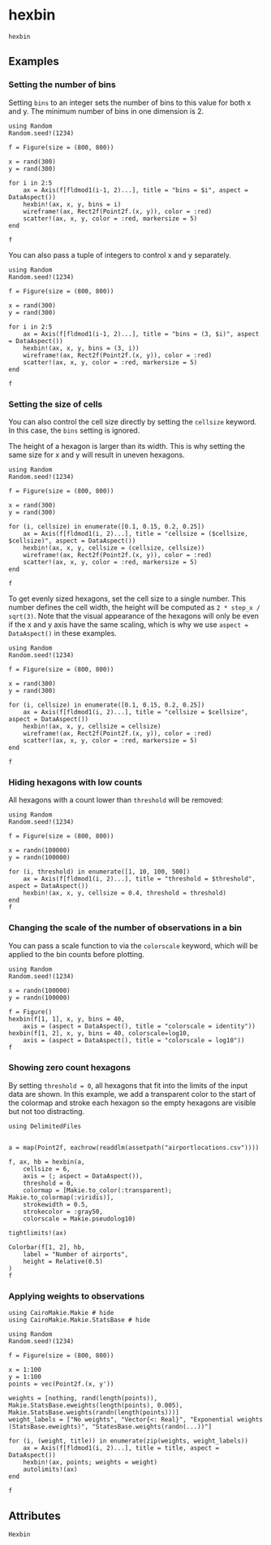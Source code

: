 # hexbin

```@shortdocs
hexbin
```


## Examples

### Setting the number of bins

Setting `bins` to an integer sets the number of bins to this value for both x and y.
The minimum number of bins in one dimension is 2.

```@figure
using Random
Random.seed!(1234)

f = Figure(size = (800, 800))

x = rand(300)
y = rand(300)

for i in 2:5
    ax = Axis(f[fldmod1(i-1, 2)...], title = "bins = $i", aspect = DataAspect())
    hexbin!(ax, x, y, bins = i)
    wireframe!(ax, Rect2f(Point2f.(x, y)), color = :red)
    scatter!(ax, x, y, color = :red, markersize = 5)
end

f
```

You can also pass a tuple of integers to control x and y separately.

```@figure
using Random
Random.seed!(1234)

f = Figure(size = (800, 800))

x = rand(300)
y = rand(300)

for i in 2:5
    ax = Axis(f[fldmod1(i-1, 2)...], title = "bins = (3, $i)", aspect = DataAspect())
    hexbin!(ax, x, y, bins = (3, i))
    wireframe!(ax, Rect2f(Point2f.(x, y)), color = :red)
    scatter!(ax, x, y, color = :red, markersize = 5)
end

f
```

### Setting the size of cells

You can also control the cell size directly by setting the `cellsize` keyword.
In this case, the `bins` setting is ignored.

The height of a hexagon is larger than its width.
This is why setting the same size for x and y will result in uneven hexagons.

```@figure
using Random
Random.seed!(1234)

f = Figure(size = (800, 800))

x = rand(300)
y = rand(300)

for (i, cellsize) in enumerate([0.1, 0.15, 0.2, 0.25])
    ax = Axis(f[fldmod1(i, 2)...], title = "cellsize = ($cellsize, $cellsize)", aspect = DataAspect())
    hexbin!(ax, x, y, cellsize = (cellsize, cellsize))
    wireframe!(ax, Rect2f(Point2f.(x, y)), color = :red)
    scatter!(ax, x, y, color = :red, markersize = 5)
end

f
```

To get evenly sized hexagons, set the cell size to a single number.
This number defines the cell width, the height will be computed as `2 * step_x / sqrt(3)`.
Note that the visual appearance of the hexagons will only be even if the x and y axis have the same scaling, which is why we use `aspect = DataAspect()` in these examples.

```@figure
using Random
Random.seed!(1234)

f = Figure(size = (800, 800))

x = rand(300)
y = rand(300)

for (i, cellsize) in enumerate([0.1, 0.15, 0.2, 0.25])
    ax = Axis(f[fldmod1(i, 2)...], title = "cellsize = $cellsize", aspect = DataAspect())
    hexbin!(ax, x, y, cellsize = cellsize)
    wireframe!(ax, Rect2f(Point2f.(x, y)), color = :red)
    scatter!(ax, x, y, color = :red, markersize = 5)
end

f
```

### Hiding hexagons with low counts

All hexagons with a count lower than `threshold` will be removed:

```@figure
using Random
Random.seed!(1234)

f = Figure(size = (800, 800))

x = randn(100000)
y = randn(100000)

for (i, threshold) in enumerate([1, 10, 100, 500])
    ax = Axis(f[fldmod1(i, 2)...], title = "threshold = $threshold", aspect = DataAspect())
    hexbin!(ax, x, y, cellsize = 0.4, threshold = threshold)
end
f
```


### Changing the scale of the number of observations in a bin

You can pass a scale function to via the `colorscale` keyword, which will be applied to the bin counts before plotting.

```@figure
using Random
Random.seed!(1234)

x = randn(100000)
y = randn(100000)

f = Figure()
hexbin(f[1, 1], x, y, bins = 40,
    axis = (aspect = DataAspect(), title = "colorscale = identity"))
hexbin(f[1, 2], x, y, bins = 40, colorscale=log10,
    axis = (aspect = DataAspect(), title = "colorscale = log10"))
f
```

### Showing zero count hexagons

By setting `threshold = 0`, all hexagons that fit into the limits of the input data are shown.
In this example, we add a transparent color to the start of the colormap and stroke each hexagon so the empty hexagons are visible but not too distracting.

```@figure
using DelimitedFiles


a = map(Point2f, eachrow(readdlm(assetpath("airportlocations.csv"))))

f, ax, hb = hexbin(a,
    cellsize = 6,
    axis = (; aspect = DataAspect()),
    threshold = 0,
    colormap = [Makie.to_color(:transparent); Makie.to_colormap(:viridis)],
    strokewidth = 0.5,
    strokecolor = :gray50,
    colorscale = Makie.pseudolog10)

tightlimits!(ax)

Colorbar(f[1, 2], hb,
    label = "Number of airports",
    height = Relative(0.5)
)
f
```

### Applying weights to observations

```@figure
using CairoMakie.Makie # hide
using CairoMakie.Makie.StatsBase # hide

using Random
Random.seed!(1234)

f = Figure(size = (800, 800))

x = 1:100
y = 1:100
points = vec(Point2f.(x, y'))

weights = [nothing, rand(length(points)), Makie.StatsBase.eweights(length(points), 0.005), Makie.StatsBase.weights(randn(length(points)))]
weight_labels = ["No weights", "Vector{<: Real}", "Exponential weights (StatsBase.eweights)", "StatesBase.weights(randn(...))"]

for (i, (weight, title)) in enumerate(zip(weights, weight_labels))
    ax = Axis(f[fldmod1(i, 2)...], title = title, aspect = DataAspect())
    hexbin!(ax, points; weights = weight)
    autolimits!(ax)
end

f
```

## Attributes

```@attrdocs
Hexbin
```
